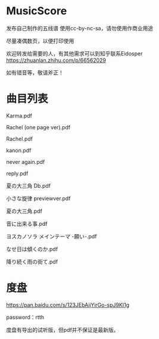 # MusicScore
发布自己制作的五线谱 使用cc-by-nc-sa，请勿使用作商业用途

尽量凑偶数页，以便打印使用

欢迎转发给需要的人，有其他需求可以到知乎联系Eidosper
https://zhuanlan.zhihu.com/p/66562029

如有错音等，敬请斧正！

# 曲目列表

Karma.pdf

Rachel (one page ver).pdf

Rachel.pdf

kanon.pdf

never again.pdf

reply.pdf

夏の大三角 Db.pdf

小さな旋律 previewver.pdf

夏の大三角.pdf

音に出来る事.pdf

ヨスカノソラ メインテーマ -願い-.pdf

なせ日は傾くのか.pdf

降り続く雨の街て.pdf

# 度盘
https://pan.baidu.com/s/123JEbAijYirGo-spJ9KI1g

password：rtth 

度盘有导出的试听版，但pdf并不保证是最新版。
